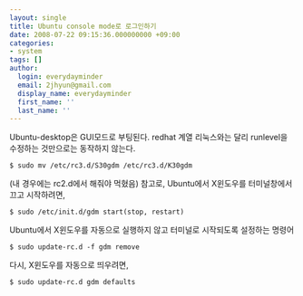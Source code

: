 ```yaml
---
layout: single
title: Ubuntu console mode로 로그인하기
date: 2008-07-22 09:15:36.000000000 +09:00
categories:
- system
tags: []
author:
  login: everydayminder
  email: 2jhyun@gmail.com
  display_name: everydayminder
  first_name: ''
  last_name: ''
---
```

Ubuntu-desktop은 GUI모드로 부팅된다.
redhat 계열 리눅스와는 달리 runlevel을 수정하는 것만으로는 동작하지 않는다.
```
$ sudo mv /etc/rc3.d/S30gdm /etc/rc3.d/K30gdm
```

(내 경우에는 rc2.d에서 해줘야 먹혔음)
참고로,
Ubuntu에서 X윈도우를 터미널창에서 끄고 시작하려면,
```
$ sudo /etc/init.d/gdm start(stop, restart)
```

Ubuntu에서 X윈도우를 자동으로 실행하지 않고 터미널로 시작되도록 설정하는
명령어
```
$ sudo update-rc.d -f gdm remove
```

다시, X윈도우를 자동으로 띄우려면,
```
$ sudo update-rc.d gdm defaults
```
